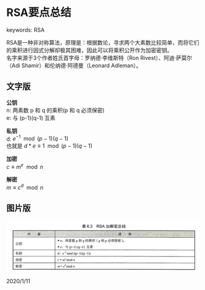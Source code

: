 # RSA要点总结

keywords: RSA  

RSA是一种非对称算法，原理是：根据数论，寻求两个大素数比较简单，而将它们的乘积进行因式分解却极其困难，因此可以将乘积公开作为加密密钥。  
名字来源于3个作者姓氏首字母：罗纳德·李维斯特（Ron Rivest）、阿迪·萨莫尔（Adi Shamir）和伦纳德·阿德曼（Leonard Adleman）。  

## 文字版
**公钥**  
n: 两素数 p 和 q 的乘积(p 和 q 必须保密)  
e: 与 (p-1)(q-1) 互素  

**私钥**  
d: $e^{-1}  \mod (p-1)(q-1)$  
也就是 $d*e \equiv 1 \mod (p-1)(q-1)$  

**加密**  
$c \equiv m^e \mod n$  

**解密**  
$m \equiv c^d \mod n$  


## 图片版
![RSA要点总结](images/rsa_point.png)  


2020/1/11  
